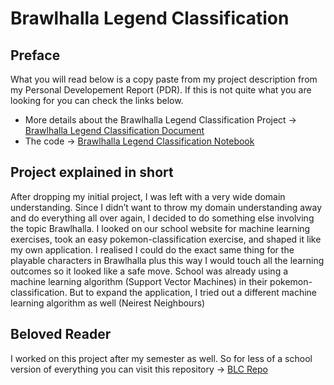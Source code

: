 # Brawlhalla Legend Classification

## Preface
What you will read below is a copy paste from my project description from my Personal Developement Report (PDR). If this is not quite what you are looking for you can check the links below.
- More details about the Brawlhalla Legend Classification Project -> [Brawlhalla Legend Classification Document](https://github.com/School-Semester-Summaries/AI-semester-4/blob/main/Individual%20Projects/Brawlhalla%20Legend%20Classification/Brawlhalla%20Legend%20Classification%20-%20Challenge%20v4.3.0.pdf)
- The code -> [Brawlhalla Legend Classification Notebook]()

## Project explained in short
After dropping my initial project, I was left with a very wide domain understanding. Since I
didn’t want to throw my domain understanding away and do everything all over again, I
decided to do something else involving the topic Brawlhalla. I looked on our school website
for machine learning exercises, took an easy pokemon-classification exercise, and shaped it
like my own application. I realised I could do the exact same thing for the playable
characters in Brawlhalla plus this way I would touch all the learning outcomes so it looked
like a safe move. School was already using a machine learning algorithm (Support Vector
Machines) in their pokemon-classification. But to expand the application, I tried out a
different machine learning algorithm as well (Neirest Neighbours)

## Beloved Reader
I worked on this project after my semester as well. So for less of a school version of everything you can visit this repository -> [BLC Repo](https://github.com/CrossyChainsaw/Brawlhalla-Legend-Classification)

